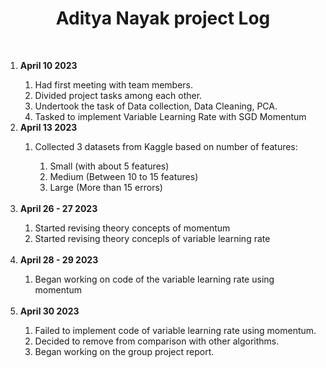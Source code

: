 <h1><center>Aditya Nayak project Log</center></h1>
<br>
<ol>
  <li><b>April 10 2023</b></p></li>
  <ol>
  <li>Had first meeting with team members.</li>
  <li>Divided project tasks among each other.</li>
  <li>Undertook the task of Data collection, Data Cleaning, PCA.</li>
  <li>Tasked to implement Variable Learning Rate with SGD Momentum</li>
  </ol>
  <li><b>April 13 2023</b></li>
  <ol>
  <li>Collected 3 datasets from Kaggle based on number of features:</li>
  <ol>
    <li>Small (with about 5 features)</li>
    <li>Medium (Between 10 to 15 features)</li>
    <li>Large (More than 15 errors)</li>
  </ol>
  </ol>
  <br>
  <li><b>April 26 - 27 2023</b></li>
  <ol>
  <li>Started revising theory concepts of momentum</li>
  <li>Started revising theory concepls of variable learning rate</li>
  </ol>
  <br>
  <li><b>April 28 - 29 2023</b></li>
  <ol>
  <li>Began working on code of the variable learning rate using momentum</li>
  </ol>
  <br>
  <li><b>April 30 2023</b></li>
  <ol>
  <li>Failed to implement code of variable learning rate using momentum.</li>
  <li>Decided to remove from comparison with other algorithms.</li>
  <li>Began working on the group project report.</li>
</ol>
